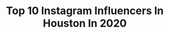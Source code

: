 ---
title: Top 10 Instagram Influencers In Houston In 2020
description: >-
  Find top Instagram influencers in Houston in 2020. Most popular hashtags: #thebachelor #love #visitmadrid #saltwaterfishing.
platform: Instagram
profiles:
  - username: "houston_insta"
    fullname: >-
      Houston, Texas
    location: "United States"
    followers: 115840
    engagement: 94
    commentsToLikes: 0.027222
    avatar: "https://scontent-amt2-1.cdninstagram.com/v/t51.2885-19/s320x320/44715197_1999971426748254_4748017286948847616_n.jpg?_nc_ht=scontent-amt2-1.cdninstagram.com&_nc_ohc=5wdZpfkFToUAX9qiUon&oh=9aa4bdf9518a31dfae33a7952c34a9cf&oe=5EB3D717"
    verified: false
    hashtags: "#houston"
  - username: "annechen_1"
    fullname: >-
      Anne Chen
    location: "United States"
    followers: 2664
    engagement: 2751
    commentsToLikes: 0.127877
    avatar: "https://scontent-lhr8-1.cdninstagram.com/v/t51.2885-19/s320x320/91347389_242752890250948_1222963719600865280_n.jpg?_nc_ht=scontent-lhr8-1.cdninstagram.com&_nc_ohc=0fQXN57bRtsAX8vDQ3t&oh=deed24e28e856c9a564f5c3374b9db57&oe=5EBB8B1A"
    verified: false
    hashtags: "#48, #lfg, #anajrinspiration, #caliwknd"
  - username: "mahamfatima"
    fullname: >-
      Maham Fatima
    location: "United States"
    followers: 190090
    engagement: 1192
    commentsToLikes: 0.099106
    avatar: "https://scontent-ams4-1.cdninstagram.com/v/t51.2885-19/s320x320/64560433_2250230081893287_744047090543362048_n.jpg?_nc_ht=scontent-ams4-1.cdninstagram.com&_nc_ohc=Uhc2I0BGubQAX9ryGx4&oh=cd0d2cd56420a73b45a98feefbeba0b2&oe=5EB842AC"
    verified: false
    hashtags: "#12daysofchristmas, #zarafashion, #iammyownshade, #ambassador"
  - username: "gillzvacay"
    fullname: >-
      Aleena Gillani ✈︎Travel Addict
    location: "United States"
    followers: 9876
    engagement: 1775
    commentsToLikes: 0.394578
    avatar: "https://scontent-lhr8-1.cdninstagram.com/v/t51.2885-19/s320x320/57110037_2701642853211448_5076579308680511488_n.jpg?_nc_ht=scontent-lhr8-1.cdninstagram.com&_nc_ohc=o8hd0_Fvtd0AX88O3hL&oh=f0ee7b24593edcde71cdaf7c1fd4656a&oe=5EBB0AF3"
    verified: false
    hashtags: "#customhome, #buildingourhome, #strongertogether, #medicalprofessionals"
  - username: "giansanity"
    fullname: >-
      Anthony Giansanti
    location: "United States"
    followers: 7728
    engagement: 1358
    commentsToLikes: 0.084886
    avatar: "https://scontent-lhr8-1.cdninstagram.com/v/t51.2885-19/s320x320/83796894_2891617914232053_4632279948525043712_n.jpg?_nc_ht=scontent-lhr8-1.cdninstagram.com&_nc_ohc=T5y0JjS-y98AX8itN2R&oh=14a999924fbf4c72fb26fcf50bae6400&oe=5EB92FCF"
    verified: false
    hashtags: "#contodo, #truth, #blindinglightschallenge, #finals"
  - username: "kellsskellyy"
    fullname: >-
      Kels 🖤
    location: "United States"
    followers: 9618
    engagement: 1894
    commentsToLikes: 0.057007
    avatar: "https://scontent-ams4-1.cdninstagram.com/v/t51.2885-19/s320x320/87645295_217940716049554_1823402282180411392_n.jpg?_nc_ht=scontent-ams4-1.cdninstagram.com&_nc_ohc=fA6Y3DjKzX8AX8QA4ee&oh=b885675b6cdc42e0200590b685f2ca59&oe=5EB98EEC"
    verified: false
    hashtags: ""
  - username: "parisracquel_"
    fullname: >-
      P💕
    location: "United States"
    followers: 5318
    engagement: 2126
    commentsToLikes: 0.059860
    avatar: "https://scontent-ams4-1.cdninstagram.com/v/t51.2885-19/s320x320/70229019_518564758712476_2649903008116113408_n.jpg?_nc_ht=scontent-ams4-1.cdninstagram.com&_nc_ohc=AcLI8uAs3U8AX8ibAf2&oh=32745ac9858d9d5d45ab3cf1a07464ee&oe=5EBB32C7"
    verified: false
    hashtags: ""
  - username: "_brittneymarshall"
    fullname: >-
      Brittney Marshall
    location: "United States"
    followers: 8366
    engagement: 1449
    commentsToLikes: 0.049434
    avatar: "https://scontent-ams4-1.cdninstagram.com/v/t51.2885-19/s320x320/92018791_217620626166405_7329083174879756288_n.jpg?_nc_ht=scontent-ams4-1.cdninstagram.com&_nc_ohc=QAL4SKIDEmkAX9DFuLp&oh=e7860e72c31dc18d47a8551855660a29&oe=5EB8E3E7"
    verified: false
    hashtags: ""
  - username: "ksalom"
    fullname: >-
      Katherine Salom
    location: "United States"
    followers: 452863
    engagement: 710
    commentsToLikes: 0.019824
    avatar: "https://scontent-ams4-1.cdninstagram.com/v/t51.2885-19/s320x320/74441472_428725857697715_8881688499191808000_n.jpg?_nc_ht=scontent-ams4-1.cdninstagram.com&_nc_ohc=LePu7D6l63YAX-cRqSk&oh=fb8db5a3e9b3b2dfe80bf1a5b1e0d4d4&oe=5EB99B17"
    verified: false
    hashtags: "#baytowntx, #galvestonbay, #acro, #tiktoktravel"
  - username: "__jasminenguyen"
    fullname: >-
      J A S M I N E  ☆  N G U Y E N
    location: "United States"
    followers: 21233
    engagement: 1416
    commentsToLikes: 0.038125
    avatar: "https://scontent-amt2-1.cdninstagram.com/v/t51.2885-19/s320x320/88901168_591828041446742_5695677842008834048_n.jpg?_nc_ht=scontent-amt2-1.cdninstagram.com&_nc_ohc=6h0fPOHquCAAX8Ve2tr&oh=efe2207b995a9e16049173ab16620ad4&oe=5EB7A741"
    verified: false
    hashtags: "#blowoutstyles, #truth, #thebachelor, #bachelornation"
---